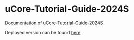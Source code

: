 # uCore-Tutorial-Guide-2024S
Documentation of uCore-Tutorial-Guide-2024S

Deployed version can be found [here](https://LearningOS.github.io/uCore-Tutorial-Guide-2024S/).
